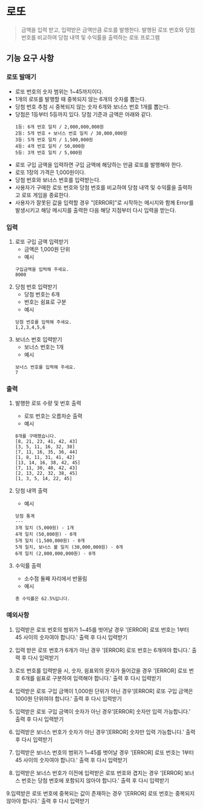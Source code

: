 # 로또

> 금액을 입력 받고, 입력받은 금액만큼 로또를 발행한다. 발행된 로또 번호와 당첨 번호를 비교하여 당첨 내역 및 수익률을 출력하는 로또 프로그램

## 기능 요구 사항

### 로또 발매기

- 로또 번호의 숫자 범위는 1~45까지이다.
- 1개의 로또를 발행할 때 중복되지 않는 6개의 숫자를 뽑는다.
- 당첨 번호 추첨 시 중복되지 않는 숫자 6개와 보너스 번호 1개를 뽑는다.
- 당첨은 1등부터 5등까지 있다. 당첨 기준과 금액은 아래와 같다.
  ```
  1등: 6개 번호 일치 / 2,000,000,000원
  2등: 5개 번호 + 보너스 번호 일치 / 30,000,000원
  3등: 5개 번호 일치 / 1,500,000원
  4등: 4개 번호 일치 / 50,000원
  5등: 3개 번호 일치 / 5,000원
  ```
- 로또 구입 금액을 입력하면 구입 금액에 해당하는 만큼 로또를 발행해야 한다.
- 로또 1장의 가격은 1,000원이다.
- 당첨 번호와 보너스 번호를 입력받는다.
- 사용자가 구매한 로또 번호와 당첨 번호를 비교하여 당첨 내역 및 수익률을 출력하고 로또 게임을 종료한다.
- 사용자가 잘못된 값을 입력할 경우 "[ERROR]"로 시작하는 메시지와 함께 Error를 발생시키고 해당 메시지를 출력한 다음 해당 지점부터 다시 입력을 받는다.

### 입력

1. 로또 구입 금액 입력받기
   - 금액은 1,000원 단위
   - 예시
   ```
   구입금액을 입력해 주세요.
   8000
   ```
2. 당첨 번호 입력받기
   - 당첨 번호는 6개
   - 번호는 쉼표로 구분
   - 예시
   ```
   당첨 번호를 입력해 주세요.
   1,2,3,4,5,6
   ```
3. 보너스 번호 입력받기
   - 보너스 번호는 1개
   - 예시
   ```
   보너스 번호를 입력해 주세요.
   7
   ```

### 출력

1. 발행한 로또 수량 및 번호 출력

   - 로또 번호는 오름차순 출력
   - 예시

   ```
   8개를 구매했습니다.
   [8, 21, 23, 41, 42, 43]
   [3, 5, 11, 16, 32, 38]
   [7, 11, 16, 35, 36, 44]
   [1, 8, 11, 31, 41, 42]
   [13, 14, 16, 38, 42, 45]
   [7, 11, 30, 40, 42, 43]
   [2, 13, 22, 32, 38, 45]
   [1, 3, 5, 14, 22, 45]
   ```

2. 당첨 내역 출력

   - 예시

   ```
   당첨 통계
   ---
   3개 일치 (5,000원) - 1개
   4개 일치 (50,000원) - 0개
   5개 일치 (1,500,000원) - 0개
   5개 일치, 보너스 볼 일치 (30,000,000원) - 0개
   6개 일치 (2,000,000,000원) - 0개
   ```

3. 수익률 출력
   - 소수점 둘째 자리에서 반올림
   - 예시
   ```
   총 수익률은 62.5%입니다.
   ```

### 예외사항

1. 입력받은 로또 번호의 범위가 1~45를 벗어날 경우 '[ERROR] 로또 번호는 1부터 45 사이의 숫자여야 합니다.' 출력 후 다시 입력받기

2. 입력 받은 로또 번호가 6개가 아닌 경우 '[ERROR] 로또 번호는 6개여야 합니다.' 출력 후 다시 입력받기

3. 로또 번호를 입력받을 시, 숫자, 쉼표외의 문자가 들어갔을 경우 '[ERROR] 로또 번호 6개를 쉼표로 구분하여 입력해야 합니다.' 출력 후 다시 입력받기

4. 입력받은 로또 구입 금액이 1,000원 단위가 아닌 경우'[ERROR] 로또 구입 금액은 1000원 단위여야 합니다.' 출력 후 다시 입력받기

5. 입력받은 로또 구입 금액이 숫자가 아닌 경우'[ERROR] 숫자만 입력 가능합니다.' 출력 후 다시 입력받기

6. 입력받은 보너스 번호가 숫자가 아닌 경우'[ERROR] 숫자만 입력 가능합니다.' 출력 후 다시 입력받기

7. 입력받은 보너스 번호의 범위가 1~45를 벗어날 경우 '[ERROR] 로또 번호는 1부터 45 사이의 숫자여야 합니다.' 출력 후 다시 입력받기

8. 입력받은 보너스 번호가 이전에 입력받은 로또 번호와 겹치는 경우 '[ERROR] 보너스 번호는 당첨 번호에 포함되지 않아야 합니다.' 출력 후 다시 입력받기

9.입력받은 로또 번호에 중복되는 값이 존재하는 경우 '[ERROR] 로또 번호는 중복되지 않아야 합니다.' 출력 후 다시 입력받기
